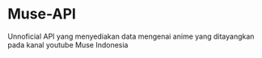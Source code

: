 # Muse-API
Unnoficial API yang menyediakan data mengenai anime yang ditayangkan pada kanal youtube Muse Indonesia

